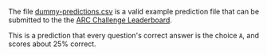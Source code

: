 The file [dummy-predictions.csv](dummy-predictions.csv) is a valid example prediction file that can be submitted to the the [ARC Challenge Leaderboard](https://leaderboard.allenai.org/).

This is a prediction that every question's correct answer is the choice `A`, and scores about 25% correct.
